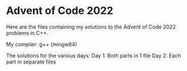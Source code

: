 # Advent of Code 2022
Here are the files containing my solutions to the Advent of Code 2022 problems in C++.

My compiler: g++ (mingw64)


The solutions for the various days:
Day 1: Both parts in 1 file
Day 2: Each part in separate files

